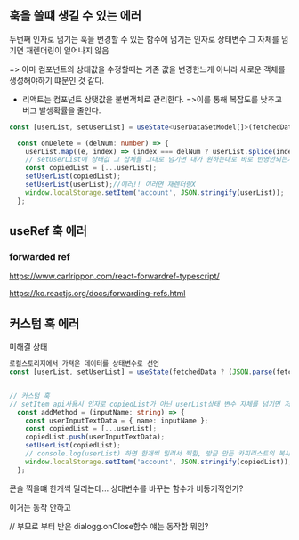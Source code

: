 ## 훅을 쓸떄 생길 수 있는 에러
두번째 인자로 넘기는 훅을 변경할 수 있는 함수에 넘기는 인자로 상태변수 그 자체를 넘기면 재렌더링이 일어나지 않음

=> 아마 컴포넌트의 상태값을 수정할때는 기존 값을 변경한느게 아니라 새로운 객체를 생성해야하기 떄문인 것 같다.
   * 리액트는 컴포넌트 상탯값을 불변객체로 관리한다. =>이를 통해 복잡도를 낮추고 버그 발생확률을 줄인다.
```typescript
const [userList, setUserList] = useState<userDataSetModel[]>(fetchedData ? (JSON.parse(fetchedData) as userDataSetModel[]) : []);

  const onDelete = (delNum: number) => {
    userList.map((e, index) => (index === delNum ? userList.splice(index, 1) : null));
    // setUserList에 상태값 그 잡체를 그대로 넘기면 내가 원하는대로 바로 반영안되는거였음
    const copiedList = [...userList];
    setUserList(copiedList);
    setUserList(userList);//에러!! 이러면 재렌더링X
    window.localStorage.setItem('account', JSON.stringify(userList));
  };
  ```

  ## useRef 훅 에러

  ### forwarded ref
  https://www.carlrippon.com/react-forwardref-typescript/

  https://ko.reactjs.org/docs/forwarding-refs.html

  ## 커스텀 훅 에러

미해결 상태
```typescript
로컬스토리지에서 가져온 데이터를 상태변수로 선언
const [userList, setUserList] = useState(fetchedData ? (JSON.parse(fetchedData) as UserDataSetModel[]) : []);


// 커스텀 훅
// setItem api사용시 인자로 copiedList가 아닌 userList상태 변수 자체를 넘기면 저장이 안됨
  const addMethod = (inputName: string) => {
    const userInputTextData = { name: inputName };
    const copiedList = [...userList];
    copiedList.push(userInputTextData);
    setUserList(copiedList);
    // console.log(userList) 하면 한개씩 밀려서 찍힘, 방금 만든 카피리스트의 복사본이 아님
    window.localStorage.setItem('account', JSON.stringify(copiedList));//요기
  };
  ```

  콘솔 찍을떄 한개씩 밀리는데... 상태변수를 바꾸는 함수가 비동기적인가?


 <IconButton onClick={dialogg.onClose}>
  <Close />
</IconButton>
이거는 동작 안하고

// 부모로 부터 받은 dialogg.onClose함수
 <IconButton onClick={onCancel}>
  <Close />
</IconButton>
얘는 동작함 뭐임?